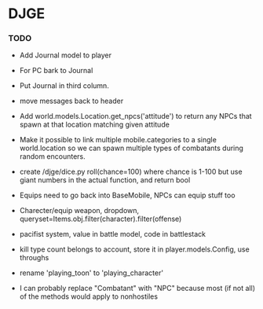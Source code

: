 DJGE
====

### TODO
* Add Journal model to player
* For PC bark to Journal
* Put Journal in third column.

* move messages back to header

* Add world.models.Location.get_npcs('attitude') to return any NPCs that spawn at that location matching given attitude

* Make it possible to link multiple mobile.categories to a single world.location so we can spawn
 multiple types of combatants during random encounters.

* create /djge/dice.py roll(chance=100) where chance is 1-100 but use giant numbers in the actual function, and return bool

* Equips need to go back into BaseMobile, NPCs can equip stuff too
* Charecter/equip weapon, dropdown, queryset=Items.obj.filter(character).filter(offense)

* pacifist system, value in battle model, code in battlestack
* kill type count belongs to account, store it in player.models.Config, use throughs
* rename 'playing_toon' to 'playing_character'
* I can probably replace "Combatant" with "NPC" because most (if not all) of the methods would apply to nonhostiles
